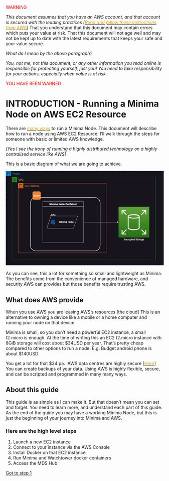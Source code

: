 <span style="color:red">WARNING</span>

_This document assumes that you have an AWS account, and that account is secured with the leading practices [_[<span class="s1" style="color: rgb(220, 161, 13);">_Read and follow these instructions from AWS_</span>](https://docs.aws.amazon.com/accounts/latest/reference/welcome-first-time-user.html)_]_ That you understand that this document may contain errors which puts your value at risk. That this document will not age well and may not be kept up to date with the latest requirements that keeps your safe and your value secure.

_What do I mean by the above paragraph?_

_You, not me, not this document, or any other information you read online is responsible for protecting yourself, just you! You need to take responsibility for your actions, especially when value is at risk._

<span style="color:red">YOU HAVE BEEN WARNED</span>



# INTRODUCTION - Running a Minima Node on AWS EC2 Resource

There are [<span class="s1" style="color: rgb(220, 161, 13);">many ways</span>](https://docs.minima.global/docs/runanode/get_started) to run a Minima Node. This document will describe how to run a node using AWS EC2 Resource. I’ll walk through the steps for someone with basic or limited AWS knowledge.

_[Yes I see the irony of running a highly distributed technology on a highly centralised service like AWS]_

This is a basic diagram of what we are going to achieve.

![Basic Architectural Diagram of Minima Node Running in Docker on an EC2 instance.](aws-minima-arch.jpg)

As you can see, this a lot for something so small and lightweight as Minima. The benefits come from the convenience of managed hardware, and security AWS can provides but those benefits require trusting AWS. 

## What does AWS provide

When you use AWS you are leasing AWS’s resources [the cloud] This is an alternative to owning a device like a mobile or a home computer and running your node on that device.

Minima is small, so you don’t need a powerful EC2 instance, a small t2.micro is enough. At the time of writing this an EC2 t2.micro instance with 8GiB storage will cost about $34USD per year. That’s pretty cheap compared to other options to run a node. E.g. Budget android phone is about $140USD

You get a lot for that $34 pa.<span class="Apple-converted-space"> </span> AWS data centres are highly secure [[<span class="s1" style="color: rgb(220, 161, 13);">Here</span>](https://aws.amazon.com/compliance/data-center/controls/)] You can create backups of your data. Using AWS is highly flexible, secure, and can be scripted and programmed in many many ways.<span class="Apple-converted-space"> </span>

## About this guide

This guide is as simple as I can make it. But that doesn’t mean you can set and forget. You need to learn more, and understand each part of this guide. As the end of the guide you may have a working Minima Node, but this is just the beginning of your journey into Minima and AWS.<span class="Apple-converted-space"> </span>

### Here are the high level steps

1.  Launch a new EC2 instance
2.  Connect to your instance via the AWS Console
3.  Install Docker on that EC2 instance
4.  Run Minima and Watchtower docker containers
5.  Access the MDS Hub

[Got to step 1](/minima_guides/minima_ec2/step-1-launch-a-new-ec2-instance.md)
